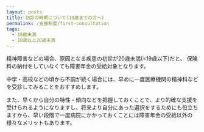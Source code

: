 ```yaml
---
layout: posts
title: 初診の時期について(19歳までの方へ)
permalink: /支援制度/first-consultation
tags:
  - 18歳未満
  - 18歳以上20歳未満
---
```


精神障害などの場合、原因となる疾患の初診が20歳未満(=19歳以下)だと、
保険料の納付をしていなくても障害年金の受給対象となります。

中学・高校などの頃から不調が続く場合には、早めに一度医療機関の精神科などを受診してみることをおすすめします。

また、早くから自分の特性・傾向などを把握しておくことで、より的確な支援を受けられるようになりますし、将来より自分にあった選択をするためにも役立ちますから、早い段階で一度病院にかかっておくことには障害年金の受給以外の様々なメリットもあります。

